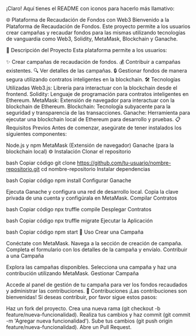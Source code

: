 
¡Claro! Aquí tienes el README con iconos para hacerlo más llamativo:

🌐 Plataforma de Recaudación de Fondos con Web3
Bienvenido a la Plataforma de Recaudación de Fondos. Este proyecto permite a los usuarios crear campañas y recaudar fondos para las mismas utilizando tecnologías de vanguardia como Web3, Solidity, MetaMask, Blockchain y Ganache.

📜 Descripción del Proyecto
Esta plataforma permite a los usuarios:

✨ Crear campañas de recaudación de fondos.
💰 Contribuir a campañas existentes.
🔍 Ver detalles de las campañas.
🔒 Gestionar fondos de manera segura utilizando contratos inteligentes en la blockchain.
🛠️ Tecnologías Utilizadas
Web3.js: Librería para interactuar con la blockchain desde el frontend.
Solidity: Lenguaje de programación para contratos inteligentes en Ethereum.
MetaMask: Extensión de navegador para interactuar con la blockchain de Ethereum.
Blockchain: Tecnología subyacente para la seguridad y transparencia de las transacciones.
Ganache: Herramienta para ejecutar una blockchain local de Ethereum para desarrollo y pruebas.
📋 Requisitos Previos
Antes de comenzar, asegúrate de tener instalados los siguientes componentes:

Node.js y npm
MetaMask (Extensión de navegador)
Ganache (para la blockchain local)
⚙️ Instalación
Clonar el repositorio

bash
Copiar código
git clone https://github.com/tu-usuario/nombre-repositorio.git
cd nombre-repositorio
Instalar dependencias

bash
Copiar código
npm install
Configurar Ganache

Ejecuta Ganache y configura una red de desarrollo local.
Copia la clave privada de una cuenta y configúrala en MetaMask.
Compilar Contratos

bash
Copiar código
npx truffle compile
Desplegar Contratos

bash
Copiar código
npx truffle migrate
Ejecutar la Aplicación

bash
Copiar código
npm start
🚀 Uso
Crear una Campaña

Conéctate con MetaMask.
Navega a la sección de creación de campaña.
Completa el formulario con los detalles de la campaña y envíalo.
Contribuir a una Campaña

Explora las campañas disponibles.
Selecciona una campaña y haz una contribución utilizando MetaMask.
Gestionar Campaña

Accede al panel de gestión de tu campaña para ver los fondos recaudados y administrar las contribuciones.
🤝 Contribuciones
¡Las contribuciones son bienvenidas! Si deseas contribuir, por favor sigue estos pasos:

Haz un fork del proyecto.
Crea una nueva rama (git checkout -b feature/nueva-funcionalidad).
Realiza tus cambios y haz commit (git commit -m 'Agregar nueva funcionalidad').
Sube tus cambios (git push origin feature/nueva-funcionalidad).
Abre un Pull Request.